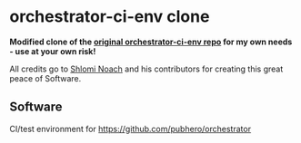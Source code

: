 # orchestrator-ci-env clone

**Modified clone of the [original orchestrator-ci-env repo](https://github.com/openark/orchestrator-ci-env) for my own needs - use at your own risk!**

All credits go to [Shlomi Noach](https://github.com/shlomi-noach) and his contributors for creating this great peace of Software.

## Software

CI/test environment for https://github.com/pubhero/orchestrator
